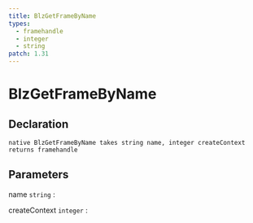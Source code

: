 ```yaml
---
title: BlzGetFrameByName
types:
  - framehandle
  - integer
  - string
patch: 1.31
---
```


# BlzGetFrameByName

## Declaration

```jass
native BlzGetFrameByName takes string name, integer createContext returns framehandle
```

## Parameters
name `string`
: 

createContext `integer`
: 
